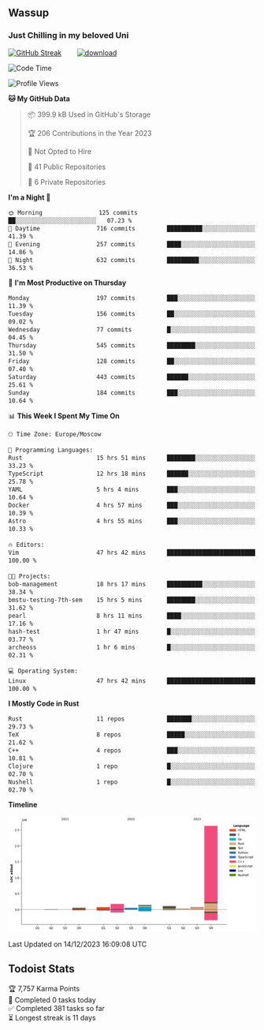 ## Wassup 
### Just Chilling in my beloved Uni 

<!--
-->

[![GitHub Streak](http://github-readme-streak-stats.herokuapp.com?user=archeoss&theme=shades-of-purple&hide_border=true&date_format=j%20M%5B%20Y%5D)](https://git.io/streak-stats)&nbsp;&nbsp;&nbsp;&nbsp;&nbsp;&nbsp;&nbsp;&nbsp;[![download](https://user-images.githubusercontent.com/68448737/147796309-d8b65b1d-4dde-40d9-b03a-2b42aaa6cd43.jpeg)
](http://bmstu.ru/)

<!--START_SECTION:waka-->
![Code Time](http://img.shields.io/badge/Code%20Time-2%2C239%20hrs%2040%20mins-blue)

![Profile Views](http://img.shields.io/badge/Profile%20Views-1-blue)

**🐱 My GitHub Data** 

> 📦 399.9 kB Used in GitHub's Storage 
 > 
> 🏆 206 Contributions in the Year 2023
 > 
> 🚫 Not Opted to Hire
 > 
> 📜 41 Public Repositories 
 > 
> 🔑 6 Private Repositories 
 > 
**I'm a Night 🦉** 

```text
🌞 Morning                125 commits         ██░░░░░░░░░░░░░░░░░░░░░░░   07.23 % 
🌆 Daytime                716 commits         ██████████░░░░░░░░░░░░░░░   41.39 % 
🌃 Evening                257 commits         ████░░░░░░░░░░░░░░░░░░░░░   14.86 % 
🌙 Night                  632 commits         █████████░░░░░░░░░░░░░░░░   36.53 % 
```
📅 **I'm Most Productive on Thursday** 

```text
Monday                   197 commits         ███░░░░░░░░░░░░░░░░░░░░░░   11.39 % 
Tuesday                  156 commits         ██░░░░░░░░░░░░░░░░░░░░░░░   09.02 % 
Wednesday                77 commits          █░░░░░░░░░░░░░░░░░░░░░░░░   04.45 % 
Thursday                 545 commits         ████████░░░░░░░░░░░░░░░░░   31.50 % 
Friday                   128 commits         ██░░░░░░░░░░░░░░░░░░░░░░░   07.40 % 
Saturday                 443 commits         ██████░░░░░░░░░░░░░░░░░░░   25.61 % 
Sunday                   184 commits         ███░░░░░░░░░░░░░░░░░░░░░░   10.64 % 
```


📊 **This Week I Spent My Time On** 

```text
🕑︎ Time Zone: Europe/Moscow

💬 Programming Languages: 
Rust                     15 hrs 51 mins      ████████░░░░░░░░░░░░░░░░░   33.23 % 
TypeScript               12 hrs 18 mins      ██████░░░░░░░░░░░░░░░░░░░   25.78 % 
YAML                     5 hrs 4 mins        ███░░░░░░░░░░░░░░░░░░░░░░   10.64 % 
Docker                   4 hrs 57 mins       ███░░░░░░░░░░░░░░░░░░░░░░   10.39 % 
Astro                    4 hrs 55 mins       ███░░░░░░░░░░░░░░░░░░░░░░   10.33 % 

🔥 Editors: 
Vim                      47 hrs 42 mins      █████████████████████████   100.00 % 

🐱‍💻 Projects: 
bob-management           18 hrs 17 mins      ██████████░░░░░░░░░░░░░░░   38.34 % 
bmstu-testing-7th-sem    15 hrs 5 mins       ████████░░░░░░░░░░░░░░░░░   31.62 % 
pearl                    8 hrs 11 mins       ████░░░░░░░░░░░░░░░░░░░░░   17.16 % 
hash-test                1 hr 47 mins        █░░░░░░░░░░░░░░░░░░░░░░░░   03.77 % 
archeoss                 1 hr 6 mins         █░░░░░░░░░░░░░░░░░░░░░░░░   02.31 % 

💻 Operating System: 
Linux                    47 hrs 42 mins      █████████████████████████   100.00 % 
```

**I Mostly Code in Rust** 

```text
Rust                     11 repos            ███████░░░░░░░░░░░░░░░░░░   29.73 % 
TeX                      8 repos             █████░░░░░░░░░░░░░░░░░░░░   21.62 % 
C++                      4 repos             ███░░░░░░░░░░░░░░░░░░░░░░   10.81 % 
Clojure                  1 repo              █░░░░░░░░░░░░░░░░░░░░░░░░   02.70 % 
Nushell                  1 repo              █░░░░░░░░░░░░░░░░░░░░░░░░   02.70 % 
```



**Timeline**

![Lines of Code chart](https://raw.githubusercontent.com/archeoss/archeoss/master/assets/bar_graph.png)


 Last Updated on 14/12/2023 16:09:08 UTC
<!--END_SECTION:waka-->

## Todoist Stats

<!-- TODO-IST:START -->
🏆  7,757 Karma Points           
🌸  Completed 0 tasks today           
✅  Completed 381 tasks so far           
⏳  Longest streak is 11 days
<!-- TODO-IST:END -->
